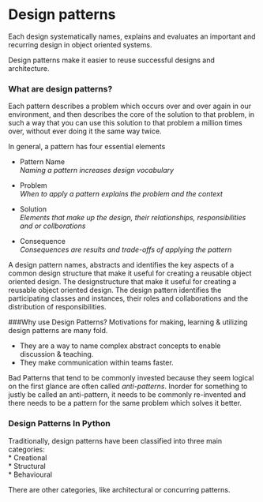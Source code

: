 # Design patterns

Each design systematically names, explains and evaluates an important and recurring design in object oriented systems.

Design patterns make it easier to reuse successful designs and architecture.
### What are design patterns? 
Each pattern describes a problem which occurs over and over again in our environment, and then describes the core of the solution to that problem, in such a way that you can use this solution to that problem a million times over, without ever doing it the same way twice. 

In general, a pattern has four essential elements
* Pattern Name <br/>
    *Naming a pattern increases design vocabulary*<br/>
    
* Problem <br/>
    *When to apply a pattern explains the problem and the context*<br/>
    
* Solution <br/>
    *Elements that make up the design, their relationships, responsibilities and or collborations*<br/>
* Consequence <br/>
    *Consequences are results and trade-offs of applying the pattern*<br/>
    
A design pattern names, abstracts and identifies the key aspects of a common design structure that make it useful for creating a reusable object oriented design. The designstructure that make it useful for creating a reusable object oriented design. The design pattern identifies the participating classes and instances, their roles and collaborations and the distribution of responsibilities.


###Why use Design Patterns?
Motivations for making, learning & utilizing design patterns are many fold. 

* They are a way to name complex abstract concepts to enable discussion & teaching. 
* They make communication within teams faster. 

Bad Patterns that tend to be commonly invested because they seem logical on the first glance are often called *anti-patterns*. Inorder for something to justly be called an anti-pattern, it needs to be commonly re-invented and there needs to be a pattern for the same problem which solves it better. 

### Design Patterns In Python
Traditionally, design patterns have been classified into three main categories:  
         * Creational  
         * Structural <br/> 
         * Behavioural

There are other categories, like architectural or concurring patterns. 